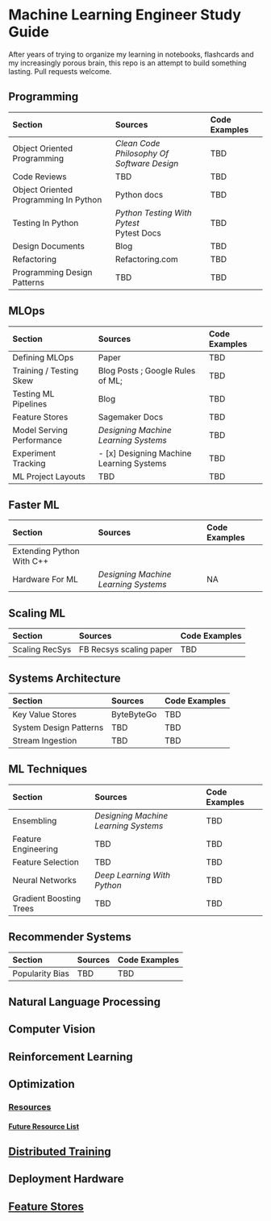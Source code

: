 # Machine Learning Engineer Study Guide
After years of trying to organize my learning in notebooks, flashcards and my increasingly porous brain, this repo is an attempt to build something lasting. Pull requests welcome. 

## Programming
| Section | Sources | Code Examples |
| :---- | :---- | :---- |
| Object Oriented Programming | *Clean Code* <br> *Philosophy Of Software Design* | TBD |
| Code Reviews | TBD | TBD | 
| Object Oriented Programming In Python | Python docs | TBD
| Testing In Python | *Python Testing With Pytest* <br> Pytest Docs | TBD | 
| Design Documents | Blog | TBD | 
| Refactoring | Refactoring.com | TBD | 
| Programming Design Patterns | TBD | TBD | 

## MLOps
| Section | Sources | Code Examples |
| :---- | :---- | :---- |
| Defining MLOps | Paper | TBD | 
| Training / Testing Skew | Blog Posts ; Google Rules of ML; | TBD | 
| Testing ML Pipelines | Blog | TBD | 
| Feature Stores | Sagemaker Docs | TBD
| Model Serving Performance | *Designing Machine Learning Systems* | TBD | 
| Experiment Tracking | - [x] Designing Machine Learning Systems | TBD|
| ML Project Layouts | TBD | TBD | 

## Faster ML
| Section | Sources | Code Examples | 
| :---- | :---- | :---- |
| Extending Python With C++ | 
| Hardware For ML | *Designing Machine Learning Systems* | NA | 

## Scaling ML 
| Section | Sources | Code Examples | 
| :---- | :---- | :---- |
| Scaling RecSys | FB Recsys scaling paper | TBD | 

## Systems Architecture
| Section | Sources | Code Examples |
| :---- | :---- | :---- |
| Key Value Stores | ByteByteGo | TBD | 
| System Design Patterns | TBD | TBD | 
| Stream Ingestion | TBD | TBD | 

## ML Techniques 
| Section | Sources | Code Examples |
| :---- | :---- | :---- |
| Ensembling | *Designing Machine Learning Systems* | TBD | 
| Feature Engineering | TBD | TBD |
| Feature Selection  | TBD | TBD | 
| Neural Networks | *Deep Learning With Python* | TBD |   
| Gradient Boosting Trees | TBD | TBD | 

## Recommender Systems
| Section | Sources | Code Examples |
| :---- | :---- | :---- |
| Popularity Bias | TBD | TBD | 

## Natural Language Processing

## Computer Vision

## Reinforcement Learning

## Optimization 

### [Resources]()

#### [Future Resource List]()

## [Distributed Training](Distributed-Training/ReadMe.md)

## Deployment Hardware

## [Feature Stores](Feature-Stores/ReadMe.md)

